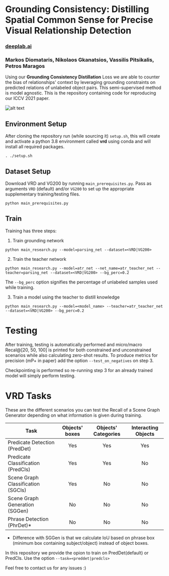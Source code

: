 # Grounding Consistency: Distilling Spatial Common Sense for Precise Visual Relationship Detection
### [deeplab.ai](https://deeplab.ai)

### Markos Diomataris, Nikolaos Gkanatsios, Vassilis Pitsikalis, Petros Maragos
 Using our **Grounding Consistency Distillation**
Loss we are able to counter the bias of relationships' context by leveraging grounding constraints on 
 predicted relations of unlabeled object pairs.
This semi-supervised method is model agnostic. This is the repository containing code for reproducing our ICCV 2021 paper.

![alt text](.readme_figs/teaser_new.png)

[comment]: <> (![alt text]&#40;.readme_figs/GCD.png&#41;)




## Environment Setup
After cloning the repository run (while sourcing it) `setup.sh`, this will create and activate a python 3.8 environment called **vrd** using conda 
and will install all required packages.

`. ./setup.sh`

## Dataset Setup
Download VRD and VG200 by running `main_prerequisites.py`. Pass as arguments `VRD` (default) and/or `VG200` to set up the
appropriate supplementary training/testing files.

`python main_prerequisites.py`


## Train
Training has three steps:
1. Train grounding network

`python main_research.py --model=parsing_net --dataset=<VRD|VG200>`

2. Train the teacher network

`python main_research.py --model=atr_net --net_name=atr_teacher_net --teacher=parsing_net --dataset=<VRD|VG200>
--bg_perc=0.2`

The `--bg_perc` option signifies the percentage of unlabeled samples used while training.

3. Train a model using the teacher to distill knowledge

`python main_research.py --model=<model_name> --teacher=atr_teacher_net --dataset=<VRD|VG200>
--bg_perc=0.2`

# Testing

After training, testing is automatically performed and micro/macro Recal@[20, 50, 100] is printed for both constrained
and unconstrained scenarios while also calculating zero-shot results.
To produce metrics for precision (mP+ in paper) add the option `--test_on_negatives` on step 3. 

Checkpointing is performed so re-running step 3 for an already trained model will simply perform testing.

# VRD Tasks
These are the different scenarios you can test the Recall of a Scene Graph Generator depending on what information
is given during training.

| Task        | Objects' boxes| Objects' Categories| Interacting Objects |
| ------------- |:-------------:|:-------------:|:-------------:|
| Predicate Detection (PredDet)      | Yes | Yes | Yes | 
| Predicate Classification (PredCls) | Yes | Yes | No |
| Scene Graph Classification (SGCls) | Yes | No | No |
| Scene Graph Generation (SGGen)     | No | No | No |
| Phrase Detection (PhrDet)*          | No | No | No |

* Difference with SGGen is that we calculate IoU based on phrase box (minimum box containing subject/object)
  instead of object boxes.
  
In this repository we provide the opion to train on PredDet(default) or PredCls. Use the option `--task=<preddet|predcls>`

Feel free to contact us for any issues :)